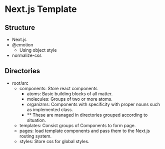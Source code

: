 # Next.js Template

## Structure
- Next.js
- @emotion
  - Using object style
- normalize-css

## Directories

- root/src
  - components: Store react components
    - atoms: Basic building blocks of all matter.
    - molecules: Groups of two or more atoms.
    - organizms: Components with specificity with proper nouns such as implemented class.
    - ** These are managed in directories grouped according to situation.
  - templates: Consist groups of Components to form page.
  - pages: load template components and pass them to the Next.js routing system.
  - styles: Store css for global styles.

